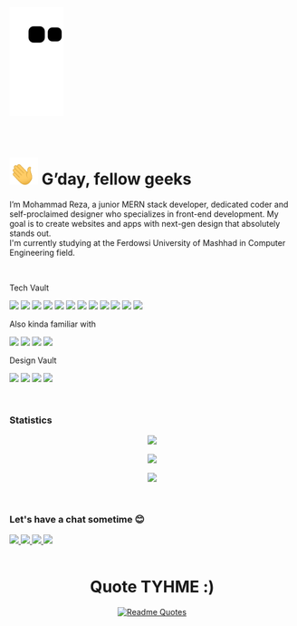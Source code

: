 ![Snake animation](https://github.com/DRSCrafter/DRSCrafter/blob/output/github-contribution-grid-snake.svg)

<br>

<h1><img src="./assets/hand.gif" width="50"/> G’day, fellow geeks</h1>

I’m Mohammad Reza, a junior MERN stack developer, dedicated coder and self-proclaimed designer who specializes in front-end development. My goal is to create websites and apps with next-gen design that absolutely stands out.
<br>
I'm currently studying at the Ferdowsi University of Mashhad in Computer Engineering field.

<br>

Tech Vault

![](https://img.shields.io/badge/HTML5-E34F26?style=for-the-badge&logo=html5&logoColor=white)
![](https://img.shields.io/badge/CSS3-1572B6?style=for-the-badge&logo=css3&logoColor=white)
![](https://img.shields.io/badge/JavaScript-323330?style=for-the-badge&logo=javascript&logoColor=F7DF1E)
![](https://img.shields.io/badge/TypeScript-007ACC?style=for-the-badge&logo=typescript&logoColor=white)
![](https://img.shields.io/badge/React-20232A?style=for-the-badge&logo=react&logoColor=61DAFB)
![](https://img.shields.io/badge/Redux-593D88?style=for-the-badge&logo=redux&logoColor=white)
![](https://img.shields.io/badge/Material%20UI-007FFF?style=for-the-badge&logo=mui&logoColor=white)
![](https://img.shields.io/badge/Node.js-339933?style=for-the-badge&logo=nodedotjs&logoColor=white)
![](https://img.shields.io/badge/Express.js-000000?style=for-the-badge&logo=express&logoColor=white)
![](https://img.shields.io/badge/MySQL-005C84?style=for-the-badge&logo=mysql&logoColor=white)
![](https://img.shields.io/badge/MongoDB-4EA94B?style=for-the-badge&logo=mongodb&logoColor=white)
![](https://img.shields.io/badge/Tauri-FFC131?style=for-the-badge&logo=Tauri&logoColor=white)

Also kinda familiar with

![](https://img.shields.io/badge/C-00599C?style=for-the-badge&logo=c&logoColor=white)
![](https://img.shields.io/badge/C%2B%2B-00599C?style=for-the-badge&logo=c%2B%2B&logoColor=white)
![](https://img.shields.io/badge/Java-ED8B00?style=for-the-badge&logo=java&logoColor=white)
![](https://img.shields.io/badge/React_Native-20232A?style=for-the-badge&logo=react&logoColor=61DAFB)

Design Vault

![](https://img.shields.io/badge/Figma-F24E1E?style=for-the-badge&logo=figma&logoColor=white)
![](https://img.shields.io/badge/Adobe%20XD-470137?style=for-the-badge&logo=Adobe%20XD&logoColor=#FF61F6)
![](https://img.shields.io/badge/Adobe%20Illustrator-FF9A00?style=for-the-badge&logo=adobe%20illustrator&logoColor=white)
![](https://img.shields.io/badge/Adobe%20Photoshop-31A8FF?style=for-the-badge&logo=Adobe%20Photoshop&logoColor=black)

<br>

<h3>Statistics</h3>
<div align="center">

![](https://github-profile-trophy.vercel.app/?username=DRSCrafter&theme=dracula&rank=SECRET,SSS,SS,S,AAA,AA,A,B,C&margin-w=15&count_private=true)


![](https://github-readme-stats.vercel.app/api?username=DRSCrafter&show_icons=true&theme=dracula&count_private=true)

![](https://github-readme-stats.vercel.app/api/top-langs/?username=DRSCrafter&layout=compact&theme=dracula&custom_title=Languages&card_width=445&langs_count=6)

</div>


<br>

<h3>Let's have a chat sometime 😊</h3>

<a href="mailto:drsprogramming2020@gmail.com" target="_blank">
<img src="https://img.shields.io/badge/Gmail-D14836?style=for-the-badge&logo=gmail&logoColor=white&title=hi"/>
</a>
<a href="https://www.linkedin.com/in/mohammad-reza-arasteh-8b4279202/" target="_blank">
<img src="https://img.shields.io/badge/LinkedIn-0077B5?style=for-the-badge&logo=linkedin&logoColor=white"/>
</a>
<a href="https://api.whatsapp.com/send?phone=989156461700" target="_blank">
<img src="https://img.shields.io/badge/WhatsApp-25D366?style=for-the-badge&logo=whatsapp&logoColor=white"/>
</a>
<a href="https://t.me/Codesman/" target="_blank">
<img src="https://img.shields.io/badge/Telegram-2CA5E0?style=for-the-badge&logo=telegram&logoColor=white"/>
</a>

<br>
<br>

<div align="center">
<h1>Quote TYHME :)</h1>

[![Readme Quotes](https://quotes-github-readme.vercel.app/api?theme=dark)](https://github.com/piyushsuthar/github-readme-quotes)

</div>